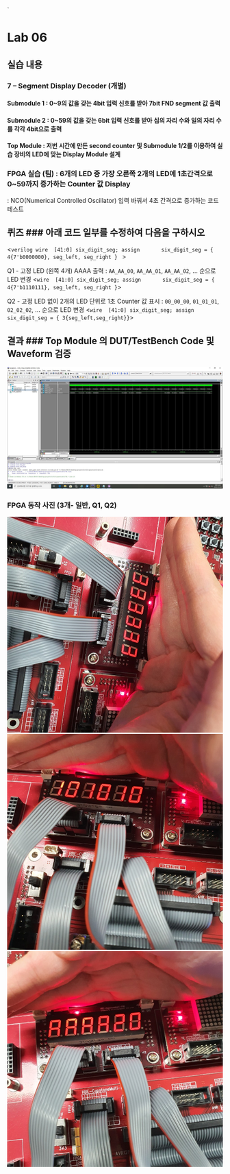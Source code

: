 `
# Lab 06

## 실습 내용

### **7 – Segment Display Decoder (개별)**

#### **Submodule 1** : 0~9의 값을 갖는 4bit 입력 신호를 받아 7bit FND  segment  값 출력	

#### **Submodule 2** : 0~59의 값을 갖는 6bit 입력 신호를 받아 십의 자리 수와 일의 자리 수를 각각 4bit으로 출력

#### **Top Module** : 저번 시간에 만든 second counter  및 Submodule 1/2를 이용하여 실습 장비의 LED에 맞는 Display Module 설계

### FPGA 실습 (팀) : 6개의 LED 중 가장 오른쪽 2개의 LED에 1초간격으로 0~59까지 증가하는 Counter 값 Display
: NCO(Numerical Controlled Oscillator) 입력 바꿔서 4초 간격으로 증가하는 코드 테스트

## 퀴즈 ### 아래 코드 일부를 수정하여 다음을 구하시오
<```verilog wire  [41:0] six_digit_seg; assign       six_digit_seg = { 4{7'b0000000}, seg_left, seg_right } ``` > 

Q1 - 고정 LED (왼쪽 4개) AAAA 출력 : `AA_AA_00`, `AA_AA_01`, `AA_AA_02`, … 순으로 LED 변경
<```wire  [41:0] six_digit_seg; assign       six_digit_seg = { 4{7'b1110111}, seg_left, seg_right }```> 

Q2 - 고정 LED 없이 2개의 LED 단위로 1초 Counter 값 표시 : `00_00_00`, `01_01_01`, `02_02_02`, … 순으로 LED 변경
<```wire  [41:0] six_digit_seg; assign       six_digit_seg = { 3{seg_left,seg_right}}```>

## 결과 ### **Top Module 의 DUT/TestBench Code 및 Waveform 검증**
![](https://github.com/ewhaqh9909/LogicDesign/blob/master/figs/practice06(WAVE).jpg)

### **FPGA 동작 사진 (3개- 일반, Q1, Q2)**
![](https://github.com/ewhaqh9909/LogicDesign/blob/master/figs/1.jpg)
![](https://github.com/ewhaqh9909/LogicDesign/blob/master/figs/2.jpg)
![](https://github.com/ewhaqh9909/LogicDesign/blob/master/figs/3.jpg)



<!--stackedit_data:
eyJoaXN0b3J5IjpbLTM1NTIwMjkzOV19
-->
